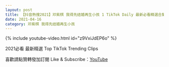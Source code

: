 ```yaml
---
layout: post
title: 【抖音熱搜2021】邓紫棋 我得先结婚再生小孩 1 TikTok Daily 最新必看精選合集2021 04 16
date: 2021-04-16
category: 邓紫棋 我得先结婚再生小孩
---
```


{% include youtube-video.html id="z9VxiJdEP6o" %}

2021必看 最新精選 Top TikTok Trending Clips

喜歡請點贊轉發加訂閱 Like & Subscribe：[YouTube](https://www.youtube.com/channel/UCAoR7VcanIPd04uEq_GIylA/videos)

